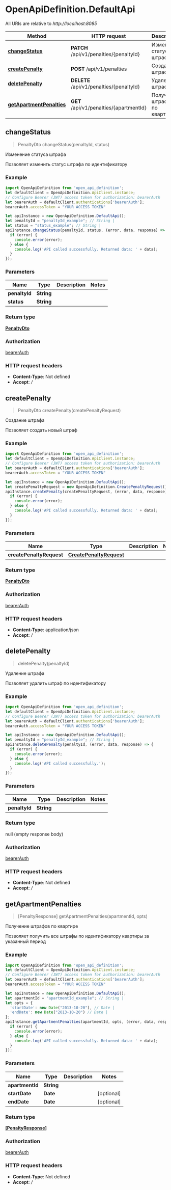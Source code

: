 # OpenApiDefinition.DefaultApi

All URIs are relative to *http://localhost:8085*

Method | HTTP request | Description
------------- | ------------- | -------------
[**changeStatus**](DefaultApi.md#changeStatus) | **PATCH** /api/v1/penalties/{penaltyId} | Изменение статуса штрафа
[**createPenalty**](DefaultApi.md#createPenalty) | **POST** /api/v1/penalties | Создание штрафа
[**deletePenalty**](DefaultApi.md#deletePenalty) | **DELETE** /api/v1/penalties/{penaltyId} | Удаление штрафа
[**getApartmentPenalties**](DefaultApi.md#getApartmentPenalties) | **GET** /api/v1/penalties/{apartmentId} | Получение штрафов по квартире



## changeStatus

> PenaltyDto changeStatus(penaltyId, status)

Изменение статуса штрафа

Позволяет изменить статус штрафа по идентификатору

### Example

```javascript
import OpenApiDefinition from 'open_api_definition';
let defaultClient = OpenApiDefinition.ApiClient.instance;
// Configure Bearer (JWT) access token for authorization: bearerAuth
let bearerAuth = defaultClient.authentications['bearerAuth'];
bearerAuth.accessToken = "YOUR ACCESS TOKEN"

let apiInstance = new OpenApiDefinition.DefaultApi();
let penaltyId = "penaltyId_example"; // String | 
let status = "status_example"; // String | 
apiInstance.changeStatus(penaltyId, status, (error, data, response) => {
  if (error) {
    console.error(error);
  } else {
    console.log('API called successfully. Returned data: ' + data);
  }
});
```

### Parameters


Name | Type | Description  | Notes
------------- | ------------- | ------------- | -------------
 **penaltyId** | **String**|  | 
 **status** | **String**|  | 

### Return type

[**PenaltyDto**](PenaltyDto.md)

### Authorization

[bearerAuth](../README.md#bearerAuth)

### HTTP request headers

- **Content-Type**: Not defined
- **Accept**: */*


## createPenalty

> PenaltyDto createPenalty(createPenaltyRequest)

Создание штрафа

Позволяет создать новый штраф

### Example

```javascript
import OpenApiDefinition from 'open_api_definition';
let defaultClient = OpenApiDefinition.ApiClient.instance;
// Configure Bearer (JWT) access token for authorization: bearerAuth
let bearerAuth = defaultClient.authentications['bearerAuth'];
bearerAuth.accessToken = "YOUR ACCESS TOKEN"

let apiInstance = new OpenApiDefinition.DefaultApi();
let createPenaltyRequest = new OpenApiDefinition.CreatePenaltyRequest(); // CreatePenaltyRequest | 
apiInstance.createPenalty(createPenaltyRequest, (error, data, response) => {
  if (error) {
    console.error(error);
  } else {
    console.log('API called successfully. Returned data: ' + data);
  }
});
```

### Parameters


Name | Type | Description  | Notes
------------- | ------------- | ------------- | -------------
 **createPenaltyRequest** | [**CreatePenaltyRequest**](CreatePenaltyRequest.md)|  | 

### Return type

[**PenaltyDto**](PenaltyDto.md)

### Authorization

[bearerAuth](../README.md#bearerAuth)

### HTTP request headers

- **Content-Type**: application/json
- **Accept**: */*


## deletePenalty

> deletePenalty(penaltyId)

Удаление штрафа

Позволяет удалить штраф по идентификатору

### Example

```javascript
import OpenApiDefinition from 'open_api_definition';
let defaultClient = OpenApiDefinition.ApiClient.instance;
// Configure Bearer (JWT) access token for authorization: bearerAuth
let bearerAuth = defaultClient.authentications['bearerAuth'];
bearerAuth.accessToken = "YOUR ACCESS TOKEN"

let apiInstance = new OpenApiDefinition.DefaultApi();
let penaltyId = "penaltyId_example"; // String | 
apiInstance.deletePenalty(penaltyId, (error, data, response) => {
  if (error) {
    console.error(error);
  } else {
    console.log('API called successfully.');
  }
});
```

### Parameters


Name | Type | Description  | Notes
------------- | ------------- | ------------- | -------------
 **penaltyId** | **String**|  | 

### Return type

null (empty response body)

### Authorization

[bearerAuth](../README.md#bearerAuth)

### HTTP request headers

- **Content-Type**: Not defined
- **Accept**: */*


## getApartmentPenalties

> [PenaltyResponse] getApartmentPenalties(apartmentId, opts)

Получение штрафов по квартире

Позволяет получить все штрафы по идентификатору квартиры за указанный период

### Example

```javascript
import OpenApiDefinition from 'open_api_definition';
let defaultClient = OpenApiDefinition.ApiClient.instance;
// Configure Bearer (JWT) access token for authorization: bearerAuth
let bearerAuth = defaultClient.authentications['bearerAuth'];
bearerAuth.accessToken = "YOUR ACCESS TOKEN"

let apiInstance = new OpenApiDefinition.DefaultApi();
let apartmentId = "apartmentId_example"; // String | 
let opts = {
  'startDate': new Date("2013-10-20"), // Date | 
  'endDate': new Date("2013-10-20") // Date | 
};
apiInstance.getApartmentPenalties(apartmentId, opts, (error, data, response) => {
  if (error) {
    console.error(error);
  } else {
    console.log('API called successfully. Returned data: ' + data);
  }
});
```

### Parameters


Name | Type | Description  | Notes
------------- | ------------- | ------------- | -------------
 **apartmentId** | **String**|  | 
 **startDate** | **Date**|  | [optional] 
 **endDate** | **Date**|  | [optional] 

### Return type

[**[PenaltyResponse]**](PenaltyResponse.md)

### Authorization

[bearerAuth](../README.md#bearerAuth)

### HTTP request headers

- **Content-Type**: Not defined
- **Accept**: */*

